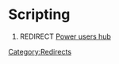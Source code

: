 # Scripting

1.  REDIRECT [Power users hub](Power_users_hub.md)



[Category:Redirects](Category:Redirects.md)
